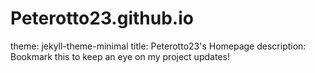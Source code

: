 # Peterotto23.github.io
theme: jekyll-theme-minimal
title: Peterotto23's Homepage
description: Bookmark this to keep an eye on my project updates!
